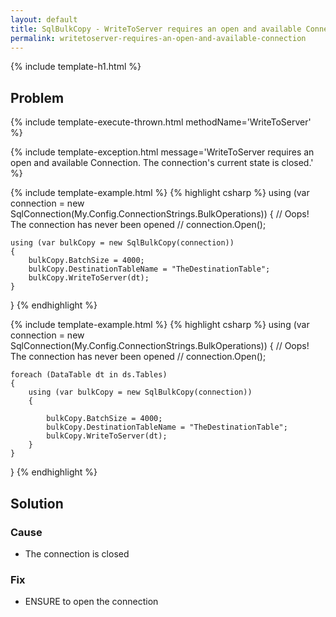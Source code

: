 ```yaml
---
layout: default
title: SqlBulkCopy - WriteToServer requires an open and available Connection. The connection's current state is closed.
permalink: writetoserver-requires-an-open-and-available-connection
---
```


{% include template-h1.html %}

## Problem

{% include template-execute-thrown.html methodName='WriteToServer' %}

{% include template-exception.html message='WriteToServer requires an open and available Connection. The connection\'s current state is closed.' %}

{% include template-example.html %} 
{% highlight csharp %}
using (var connection = new SqlConnection(My.Config.ConnectionStrings.BulkOperations))
{
    // Oops! The connection has never been opened
    // connection.Open();

    using (var bulkCopy = new SqlBulkCopy(connection))
    {
        bulkCopy.BatchSize = 4000;
        bulkCopy.DestinationTableName = "TheDestinationTable";
        bulkCopy.WriteToServer(dt);
    }
}
{% endhighlight %}

{% include template-example.html %} 
{% highlight csharp %}
using (var connection = new SqlConnection(My.Config.ConnectionStrings.BulkOperations))
{
    // Oops! The connection has never been opened
    // connection.Open();

    foreach (DataTable dt in ds.Tables)
    {
        using (var bulkCopy = new SqlBulkCopy(connection))
        {

            bulkCopy.BatchSize = 4000;
            bulkCopy.DestinationTableName = "TheDestinationTable";
            bulkCopy.WriteToServer(dt);
        }
    }
}
{% endhighlight %}

## Solution

### Cause

- The connection is closed


### Fix

- ENSURE to open the connection
